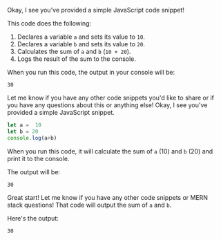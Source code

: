 Okay, I see you've provided a simple JavaScript code snippet!

This code does the following:

1.  Declares a variable `a` and sets its value to `10`.
2.  Declares a variable `b` and sets its value to `20`.
3.  Calculates the sum of `a` and `b` (`10 + 20`).
4.  Logs the result of the sum to the console.

When you run this code, the output in your console will be:

```
30
```

Let me know if you have any other code snippets you'd like to share or if you have any questions about this or anything else!
Okay, I see you've provided a simple JavaScript snippet.

```javascript
let a =  10
let b = 20
console.log(a+b)
```

When you run this code, it will calculate the sum of `a` (10) and `b` (20) and print it to the console.

The output will be:

```
30
```

Great start! Let me know if you have any other code snippets or MERN stack questions!
That code will output the sum of `a` and `b`.

Here's the output:

```
30
```